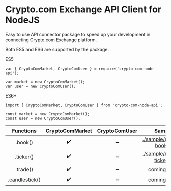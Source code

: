 # Crypto.com Exchange API Client for NodeJS
Easy to use API connector package to speed up your development in connecting Crypto.com Exchange platform.

Both ES5 and ES6 are supported by the package.

ES5
```
var { CryptoComMarket, CryptoComUser } = require('crypto-com-node-api');

var market = new CryptoComMarket();
var user = new CryptoComUser();
```
ES6+
```
import { CryptoComMarket, CryptoComUser } from 'crypto-com-node-api';

const market = new CryptoComMarket();
const user = new CryptoComUser();
````

| Functions | CryptoComMarket | CryptoComUser | Sample |
| :---: | :---: | :---: | :---:
| .book() | :heavy_check_mark: | :heavy_minus_sign: | [./sample/market-book.js](https://github.com/MichelSzekeres/crypto-com-node-api/blob/main/sample/market-book.js)
| .ticker() | :heavy_check_mark: | :heavy_minus_sign: | [./sample/market-ticker.js](https://github.com/MichelSzekeres/crypto-com-node-api/blob/main/sample/market-ticker.js)
| .trade() | :heavy_check_mark: | :heavy_minus_sign: | coming soon
| .candlestick() | :heavy_check_mark: | :heavy_minus_sign: | coming soon
